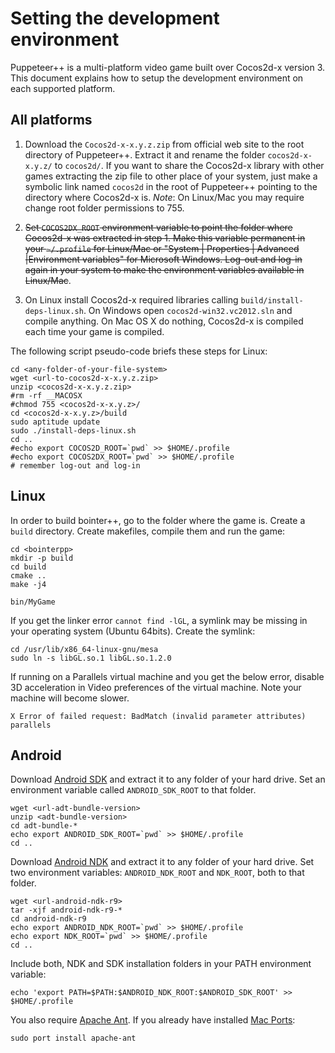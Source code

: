 
Setting the development environment
===================================

Puppeteer++ is a multi-platform video game built over Cocos2d-x version 3. This document explains how to setup the development environment on each supported platform.


All platforms
-------------

1. Download the `Cocos2d-x-x.y.z.zip` from official web site to the root directory of Puppeteer++. Extract it and rename the folder `cocos2d-x-x.y.z/` to `cocos2d/`. If you want to share the Cocos2d-x library with other games extracting the zip file to other place of your system, just make a symbolic link named `cocos2d` in the root of Puppeteer++ pointing to the directory where Cocos2d-x is. *Note*: On Linux/Mac you may require change root folder permissions to 755.

2. <del>Set `COCOS2DX_ROOT` environment variable to point the folder where Cocos2d-x was extracted in step 1. Make this variable permanent in your `~/.profile` for Linux/Mac or "System | Properties | Advanced |Environment variables" for Microsoft Windows. Log-out and log-in again in your system to make the environment variables available in Linux/Mac</del>.

3. On Linux install Cocos2d-x required libraries calling `build/install-deps-linux.sh`. On Windows open `cocos2d-win32.vc2012.sln` and compile anything. On Mac OS X do nothing, Cocos2d-x is compiled each time your game is compiled.

The following script pseudo-code briefs these steps for Linux:

	cd <any-folder-of-your-file-system>
	wget <url-to-cocos2d-x-x.y.z.zip>
	unzip <cocos2d-x-x.y.z.zip>
	#rm -rf __MACOSX
	#chmod 755 <cocos2d-x-x.y.z>/
	cd <cocos2d-x-x.y.z>/build
	sudo aptitude update
	sudo ./install-deps-linux.sh
	cd ..
	#echo export COCOS2D_ROOT=`pwd` >> $HOME/.profile
	#echo export COCOS2DX_ROOT=`pwd` >> $HOME/.profile
	# remember log-out and log-in


Linux
-----
In order to build bointer++, go to the folder where the game is. Create a `build` directory. Create makefiles, compile them and run the game:

	cd <bointerpp>
	mkdir -p build
	cd build
	cmake ..
	make -j4

	bin/MyGame

If you get the linker error `cannot find -lGL`, a symlink may be missing in your operating system (Ubuntu 64bits). Create the symlink:

	cd /usr/lib/x86_64-linux-gnu/mesa
	sudo ln -s libGL.so.1 libGL.so.1.2.0

If running on a Parallels virtual machine and you get the below error, disable 3D acceleration in Video preferences of the virtual machine. Note your machine will become slower.

	X Error of failed request: BadMatch (invalid parameter attributes) parallels


Android
-------

Download [Android SDK](http://developer.android.com/sdk/index.html) and extract it to any folder of your hard drive. Set an environment variable called `ANDROID_SDK_ROOT` to that folder.

	wget <url-adt-bundle-version>
	unzip <adt-bundle-version>
	cd adt-bundle-*
	echo export ANDROID_SDK_ROOT=`pwd` >> $HOME/.profile
	cd ..


Download [Android NDK](http://developer.android.com/tools/sdk/ndk/index.html) and extract it to any folder of your hard drive. Set two environment variables: `ANDROID_NDK_ROOT` and `NDK_ROOT`, both to that folder. <!--- Note: it seems Cocos2d-x is able to work only with NDK v8 or older, get the files for [Mac OS X 64bits](http://dl.google.com/android/ndk/android-ndk-r8e-darwin-x86_64.tar.bz2), and [Linux/Windows](http://mirror.thebasementserver.com/soft/android-ndk/r8/). -->

	wget <url-android-ndk-r9>
	tar -xjf android-ndk-r9-*
	cd android-ndk-r9
	echo export ANDROID_NDK_ROOT=`pwd` >> $HOME/.profile
	echo export NDK_ROOT=`pwd` >> $HOME/.profile
	cd ..


Include both, NDK and SDK installation folders in your PATH environment variable:

	echo 'export PATH=$PATH:$ANDROID_NDK_ROOT:$ANDROID_SDK_ROOT' >> $HOME/.profile

You also require [Apache Ant](http://ant.apache.org/). If you already have installed [Mac Ports](http://www.macports.org/):

	sudo port install apache-ant

